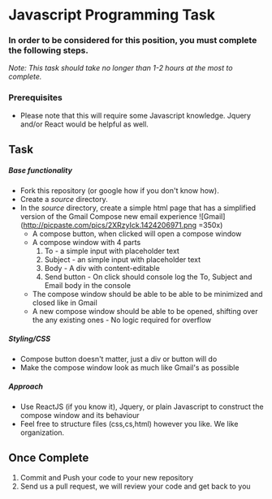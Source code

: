 # Javascript Programming Task

### In order to be considered for this position, you must complete the following steps.
*Note: This task should take no longer than 1-2 hours at the most to complete.*


### Prerequisites

- Please note that this will require some Javascript knowledge. Jquery and/or React would be helpful as well. 

## Task
##### Base functionality
- Fork this repository (or google how if you don't know how).
- Create a *source* directory.
- In the *source* directory, create a simple html page that has a simplified version of the Gmail Compose new email experience
![Gmail](http://picpaste.com/pics/2XRzyIck.1424206971.png =350x)
  - A compose button, when clicked will open a compose window
  - A compose window with 4 parts
    1. To - a simple input with placeholder text
    2. Subject - an simple input with placeholder text
    3. Body - A div with content-editable 
    4. Send button - On click should console log the To, Subject and Email body in the console
  - The compose window should be able to be able to be minimized and closed like in Gmail
  - A new compose window should be able to be opened, shifting over the any existing ones - No logic required for overflow

##### Styling/CSS
- Compose button doesn't matter, just a div or button will do
- Make the compose window look as much like Gmail's as possible

##### Approach
- Use ReactJS (if you know it), Jquery, or plain Javascript to construct the compose window and its behaviour
- Feel free to structure files (css,cs,html) however you like. We like organization.

## Once Complete
1. Commit and Push your code to your new repository
2. Send us a pull request, we will review your code and get back to you
